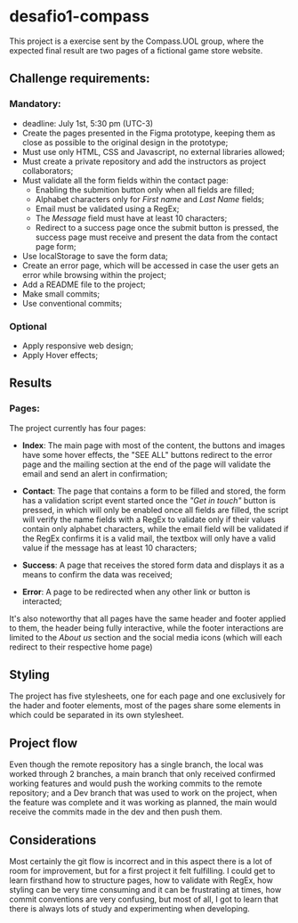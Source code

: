 # desafio1-compass

This project is a exercise sent by the Compass.UOL group, where the expected final result are two pages of a fictional game store website.

## Challenge requirements:

### Mandatory:

- deadline: July 1st, 5:30 pm (UTC-3)
- Create the pages presented in the Figma prototype, keeping them as close as possible to the original design in the prototype;
- Must use only HTML, CSS and Javascript, no external libraries allowed;
- Must create a private repository and add the instructors as project collaborators;
- Must validate all the form fields within the contact page:
  - Enabling the submition button only when all fields are filled;
  - Alphabet characters only for _First name_ and _Last Name_ fields;
  - Email must be validated using a RegEx;
  - The _Message_ field must have at least 10 characters;
  - Redirect to a success page once the submit button is pressed, the success page must receive and present the data from the contact page form;
- Use localStorage to save the form data;
- Create an error page, which will be accessed in case the user gets an error while browsing within the project;
- Add a README file to the project;
- Make small commits;
- Use conventional commits;

### Optional

- Apply responsive web design;
- Apply Hover effects;

## Results

### Pages:

The project currently has four pages:

- **Index**: The main page with most of the content, the buttons and images have some hover effects, the "SEE ALL" buttons redirect to the error page and the mailing section at the end of the page will validate the email and send an alert in confirmation;

- **Contact**: The page that contains a form to be filled and stored, the form has a validation script event started once the _"Get in touch"_ button is pressed, in which will only be enabled once all fields are filled, the script will verify the name fields with a RegEx to validate only if their values contain only alphabet characters, while the email field will be validated if the RegEx confirms it is a valid mail, the textbox will only have a valid value if the message has at least 10 characters;

- **Success**: A page that receives the stored form data and displays it as a means to confirm the data was received;

- **Error**: A page to be redirected when any other link or button is interacted;

It's also noteworthy that all pages have the same header and footer applied to them, the header being fully interactive, while the footer interactions are limited to the _About us_ section and the social media icons (which will each redirect to their respective home page)

## Styling

The project has five stylesheets, one for each page and one exclusively for the hader and footer elements, most of the pages share some elements in which could be separated in its own stylesheet.

## Project flow

Even though the remote repository has a single branch, the local was worked through 2 branches, a main branch that only received confirmed working features and would push the working commits to the remote repository; and a Dev branch that was used to work on the project, when the feature was complete and it was working as planned, the main would receive the commits made in the dev and then push them.

## Considerations

Most certainly the git flow is incorrect and in this aspect there is a lot of room for improvement, but for a first project it felt fulfilling. I could get to learn firsthand how to structure pages, how to validate with RegEx, how styling can be very time consuming and it can be frustrating at times, how commit conventions are very confusing, but most of all, I got to learn that there is always lots of study and experimenting when developing.

